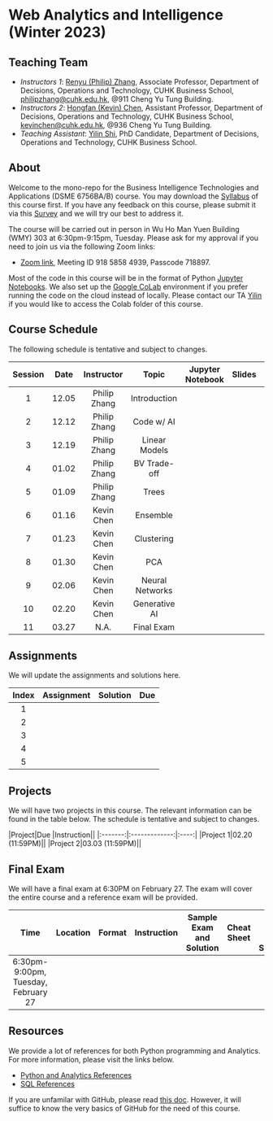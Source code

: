 # Web Analytics and Intelligence (Winter 2023)


## Teaching Team

* *Instructors 1*: [Renyu (Philip) Zhang](https://rphilipzhang.github.io/rphilipzhang/index.html), Associate Professor, Department of Decisions, Operations and Technology, CUHK Business School, philipzhang@cuhk.edu.hk, @911 Cheng Yu Tung Building.
* *Instructors 2*: [Hongfan (Kevin) Chen](https://sites.google.com/view/hongfan-chen/home), Assistant Professor, Department of Decisions, Operations and Technology, CUHK Business School, kevinchen@cuhk.edu.hk, @936 Cheng Yu Tung Building.
* *Teaching Assistant*: [Yilin Shi](https://grad.bschool.cuhk.edu.hk/students/shi-yilin/), PhD Candidate, Department of Decisions, Operations and Technology, CUHK Business School.

## About
Welcome to the mono-repo for the Business Intelligence Technologies and Applications (DSME 6756BA/B) course. You may download the [Syllabus]() of this course first. If you have any feedback on this course, please submit it via this [Survey]() and we will try our best to address it.

The course will be carried out in person in Wu Ho Man Yuen Building (WMY) 303 at 6:30pm-9:15pm, Tuesday. Please ask for my approval if you need to join us via the following Zoom links:

- [Zoom link](https://cuhk.zoom.us/j/91858584939?pwd=Nm9YaDczZllzOHZCVTZZNVpBdS9xdz09), Meeting ID 918 5858 4939, Passcode 718897. 

Most of the code in this course will be in the format of Python [Jupyter Notebooks](https://jupyter.org/). We also set up the [Google CoLab](https://colab.research.google.com/) environment if you prefer running the code on the cloud instead of locally. Please contact our TA [Yilin](https://grad.bschool.cuhk.edu.hk/students/shi-yilin/) if you would like to access the Colab folder of this course.

## Course Schedule

The following schedule is tentative and subject to changes.

Session|Date|Instructor|Topic|Jupyter Notebook|Slides|Video|Video PW|Note|
:-------:|:---:|:-----:|:---:|:--------------:|:----:|:---:|:------:|:---:|
|1|12.05|Philip Zhang|Introduction||||||
|2|12.12|Philip Zhang|Code w/ AI||||||
|3|12.19|Philip Zhang|Linear Models||||||
|4|01.02|Philip Zhang|BV Trade-off||||||
|5|01.09|Philip Zhang|Trees||||||
|6|01.16|Kevin Chen|Ensemble||||||
|7|01.23|Kevin Chen|Clustering||||||
|8|01.30|Kevin Chen|PCA||||||
|9|02.06|Kevin Chen|Neural Networks||||||
|10|02.20|Kevin Chen|Generative AI||||||
|11|03.27|N.A.|Final Exam||||||


## Assignments

We will update the assignments and solutions here.

|Index|Assignment|Solution|Due|
|:---:|:--------:|:------:|:-:|
|1||||
|2||||
|3||||
|4||||
|5||||

## Projects

We will have two projects in this course. The relevant information can be found in the table below. The schedule is tentative and subject to changes.

|Project|Due |Instruction||
|:-------:|:-------------:|:----:|
|Project 1|02.20 (11:59PM)||
|Project 2|03.03 (11:59PM)||


## Final Exam

We will have a final exam at 6:30PM on February 27. The exam will cover the entire course and a reference exam will be provided.

|Time|Location|Format|Instruction|Sample Exam and Solution|Cheat Sheet|Real Exam and Solution|
:---------------------:|:------:|:----:|:---------:|:------------------------:|:----------:|:-----:|
|6:30pm-9:00pm, Tuesday, February 27|||||||


## Resources

We provide a lot of references for both Python programming and Analytics. For more information, please visit the links below.

- [Python and Analytics References](https://github.com/DSME6756-2023/BA-W2023/tree/main/Python%20References)
- [SQL References](https://github.com/DSME6756-2023/BA-W2023/tree/main/SQL%20References)

If you are unfamilar with GitHub, please read [this doc](https://docs.github.com/en/get-started/quickstart). However, it will suffice to know the very basics of GitHub for the need of this course.